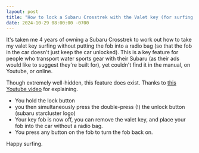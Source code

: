 ```yaml
---
layout: post
title: "How to lock a Subaru Crosstrek with the Valet key (for surfing or swimming)"
date: 2024-10-29 08:00:00 -0700
---
```


It's taken me 4 years of owning a Subaru Crosstrek to work out how to take my valet key surfing without putting the fob into a radio bag (so that the fob in the car doesn't just keep the car unlocked). This is a key feature for people who transport water sports gear with their Subaru (as their ads would like to suggest they're built for), yet couldn't find it in the manual, on Youtube, or online.

Though extremely well-hidden, this feature does exist. Thanks to [this Youtube video](https://youtu.be/rvUemRS2g2M?si=x0uTz6CE4sYLFrCd&t=415s) for explaining.

- You hold the lock button
- you then simultaneously press the double-press (!) the unlock button (subaru starcluster logo)
- Your key fob is now off, you can remove the valet key, and place your fob into the car without a radio bag.
- You press any button on the fob to turn the fob back on.

Happy surfing.

